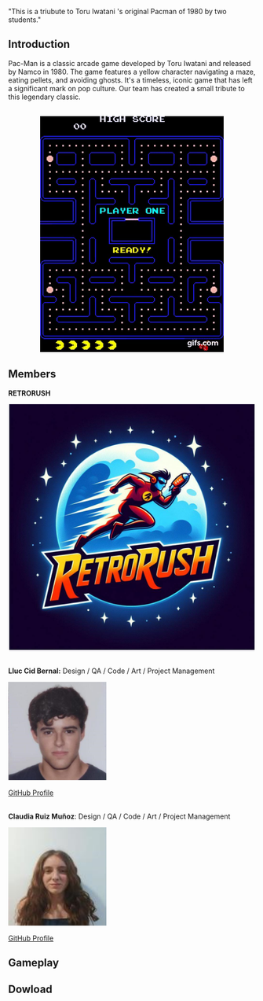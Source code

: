 "This is a triubute to Toru Iwatani 's original Pacman of 1980 by two students."

## **Introduction**


 Pac-Man is a classic arcade game developed by Toru Iwatani and released by Namco in 1980. The game features a yellow character navigating a maze, eating pellets, and avoiding ghosts. It's a timeless, iconic game that has left a significant mark on pop culture. Our team has created a small tribute to this legendary classic.<br><br>

 <p align="center">
  <img src="https://github.com/Lluccib/PacMan--RetroRush/blob/web/Imatges/gif.gif" alt="Gif pacman"><br>










## **Members**

**RETRORUSH**

<p align="center">
  <img src="https://github.com/Lluccib/PacMan--RetroRush/blob/main/Imatges/Logo.jpg" width="500" height="500"><br><br>






**Lluc Cid Bernal:** Design / QA / Code / Art / Project Management

 
    
   <img src="https://github.com/Lluccib/PacMan--RetroRush/blob/web/Imatges/Grup/lluc.png" width="200" height="200">

  [GitHub Profile](https://github.com/Lluccib)<br><br>


**Claudia Ruiz Muñoz**:                                Design / QA / Code /  Art / Project Management
    


 <img src="https://github.com/Lluccib/PacMan--RetroRush/blob/web/Imatges/Grup/clau.png" width="200" height="200">

 [GitHub Profile](https://github.com/cla4d1a)
    
## **Gameplay**
    
## **Dowload**
